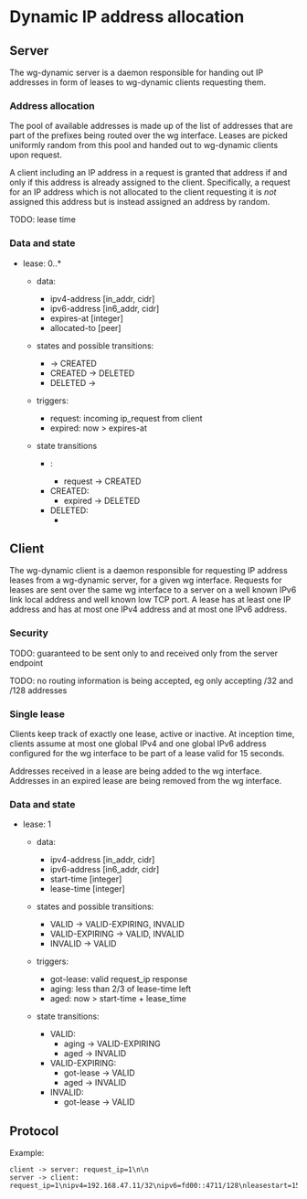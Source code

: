 # Dynamic IP address allocation

## Server

The wg-dynamic server is a daemon responsible for handing out IP
addresses in form of leases to wg-dynamic clients requesting them.

### Address allocation

The pool of available addresses is made up of the list of addresses
that are part of the prefixes being routed over the wg
interface. Leases are picked uniformly random from this pool and
handed out to wg-dynamic clients upon request.

A client including an IP address in a request is granted that address
if and only if this address is already assigned to the
client. Specifically, a request for an IP address which is not
allocated to the client requesting it is _not_ assigned this address
but is instead assigned an address by random.

TODO: lease time

### Data and state

- lease: 0..*

  - data:
    - ipv4-address [in_addr, cidr]
    - ipv6-address [in6_addr, cidr]
    - expires-at [integer]
    - allocated-to [peer]

  - states and possible transitions:
    - <new>   -> CREATED
    - CREATED -> DELETED
    - DELETED -> <delete>

  - triggers:
    - request: incoming ip_request from client
    - expired: now > expires-at

  - state transitions
    - <new>:
      - request -> CREATED
    - CREATED:
      - expired -> DELETED
    - DELETED:
      - <delete>


## Client

The wg-dynamic client is a daemon responsible for requesting IP
address leases from a wg-dynamic server, for a given wg
interface. Requests for leases are sent over the same wg interface to
a server on a well known IPv6 link local address and well known low
TCP port. A lease has at least one IP address and has at most one IPv4
address and at most one IPv6 address.

### Security

TODO: guaranteed to be sent only to and received only from the server
endpoint

TODO: no routing information is being accepted, eg only accepting /32
and /128 addresses

### Single lease

Clients keep track of exactly one lease, active or inactive. At
inception time, clients assume at most one global IPv4 and one global
IPv6 address configured for the wg interface to be part of a lease
valid for 15 seconds.

Addresses received in a lease are being added to the wg
interface. Addresses in an expired lease are being removed from the wg
interface.

### Data and state

- lease: 1

  - data:
    - ipv4-address [in_addr, cidr]
    - ipv6-address [in6_addr, cidr]
    - start-time [integer]
    - lease-time [integer]

  - states and possible transitions:
    - VALID          -> VALID-EXPIRING, INVALID
    - VALID-EXPIRING -> VALID, INVALID
    - INVALID        -> VALID

  - triggers:
    - got-lease: valid request_ip response
    - aging: less than 2/3 of lease-time left
    - aged: now > start-time + lease_time

  - state transitions:
    - VALID:
      - aging -> VALID-EXPIRING
      - aged -> INVALID
    - VALID-EXPIRING:
      - got-lease -> VALID
      - aged -> INVALID
    - INVALID:
      - got-lease -> VALID


## Protocol

Example:

    client -> server: request_ip=1\n\n
    server -> client: request_ip=1\nipv4=192.168.47.11/32\nipv6=fd00::4711/128\nleasestart=1555074514\nleasetime=3600\nerrno=0\n\n
